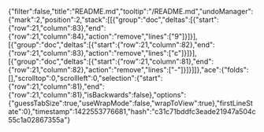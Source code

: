 {"filter":false,"title":"README.md","tooltip":"/README.md","undoManager":{"mark":2,"position":2,"stack":[[{"group":"doc","deltas":[{"start":{"row":21,"column":83},"end":{"row":21,"column":84},"action":"remove","lines":["9"]}]}],[{"group":"doc","deltas":[{"start":{"row":21,"column":82},"end":{"row":21,"column":83},"action":"remove","lines":["c"]}]}],[{"group":"doc","deltas":[{"start":{"row":21,"column":81},"end":{"row":21,"column":82},"action":"remove","lines":["-"]}]}]]},"ace":{"folds":[],"scrolltop":0,"scrollleft":0,"selection":{"start":{"row":21,"column":81},"end":{"row":21,"column":81},"isBackwards":false},"options":{"guessTabSize":true,"useWrapMode":false,"wrapToView":true},"firstLineState":0},"timestamp":1422553776681,"hash":"c31c71bddfc3eade21947a504c55c1a02867355a"}